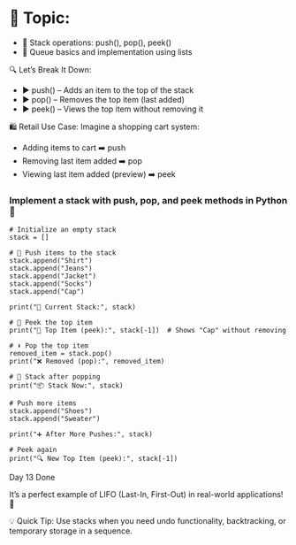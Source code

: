 # 🎯 Topic: 

- 🔸 Stack operations: push(), pop(), peek()
- 🔸 Queue basics and implementation using lists


🔍 Let’s Break It Down:
- ▶️ push() – Adds an item to the top of the stack
-  ▶️ pop() – Removes the top item (last added)
- ▶️ peek() – Views the top item without removing it

🛍️ Retail Use Case:
Imagine a shopping cart system:
- Adding items to cart ➡️ push
- Removing last item added ➡️ pop
- Viewing last item added (preview) ➡️ peek

###  Implement a stack with push, pop, and peek methods in Python 🐍

```
# Initialize an empty stack
stack = []

# 🔼 Push items to the stack
stack.append("Shirt")
stack.append("Jeans")
stack.append("Jacket")
stack.append("Socks")
stack.append("Cap")

print("🧺 Current Stack:", stack)

# 👀 Peek the top item
print("👀 Top Item (peek):", stack[-1])  # Shows "Cap" without removing

# ⬇️ Pop the top item
removed_item = stack.pop()
print("❌ Removed (pop):", removed_item)

# 🔁 Stack after popping
print("📦 Stack Now:", stack)

# Push more items
stack.append("Shoes")
stack.append("Sweater")

print("➕ After More Pushes:", stack)

# Peek again
print("🔍 New Top Item (peek):", stack[-1])

```

Day 13 Done

It’s a perfect example of LIFO (Last-In, First-Out) in real-world applications! 💼

💡 Quick Tip:
 Use stacks when you need undo functionality, backtracking, or temporary storage in a sequence.


